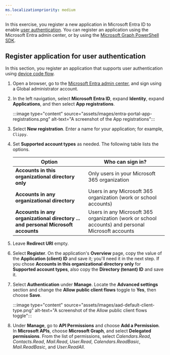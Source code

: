 ```yaml
---
ms.localizationpriority: medium
---
```

<!-- markdownlint-disable MD041 -->

In this exercise, you register a new application in Microsoft Entra ID to enable [user authentication](/graph/auth-v2-user). You can register an application using the Microsoft Entra admin center, or by using the [Microsoft Graph PowerShell SDK](/graph/powershell/get-started).

## Register application for user authentication

In this section, you register an application that supports user authentication using [device code flow](/azure/active-directory/develop/v2-oauth2-device-code).


1. Open a browser, go to the [Microsoft Entra admin center](https://entra.microsoft.com), and sign using a Global administrator account.

2. In the left navigation, select **Microsoft Entra ID**, expand **Identity**, expand **Applications**, and then select **App registrations**.

    :::image type="content" source="assets/images/entra-portal-app-registrations.png" alt-text="A screenshot of the App registrations":::

3. Select **New registration**. Enter a name for your application; for example, `Clippy`.

4. Set **Supported account types** as needed. The following table lists the options.

    | Option | Who can sign in? |
    |--------|------------------|
    | **Accounts in this organizational directory only** | Only users in your Microsoft 365 organization |
    | **Accounts in any organizational directory** | Users in any Microsoft 365 organization (work or school accounts) |
    | **Accounts in any organizational directory ... and personal Microsoft accounts** | Users in any Microsoft 365 organization (work or school accounts) and personal Microsoft accounts |

5. Leave **Redirect URI** empty.

6. Select **Register**. On the application's **Overview** page, copy the value of the **Application (client) ID** and save it; you'll need it in the next step. If you chose **Accounts in this organizational directory only** for **Supported account types**, also copy the **Directory (tenant) ID** and save it.

7. Select **Authentication** under **Manage**. Locate the **Advanced settings** section and change the **Allow public client flows** toggle to **Yes**, then choose **Save**.

    :::image type="content" source="assets/images/aad-default-client-type.png" alt-text="A screenshot of the Allow public client flows toggle":::

8. Under **Manage**, go to **API Permissions** and choose **Add a Permission**. In **Microsoft APIs**, choose **Microsoft Graph**, and select **Delegated permissions**. From the list of permissions, select *Calendars.Read*, *Contacts.Read*, *Mail.Read*, *User.Read*, *Calendars.ReadBasic*, *Mail.ReadBasic*, and *User.ReadAll*.